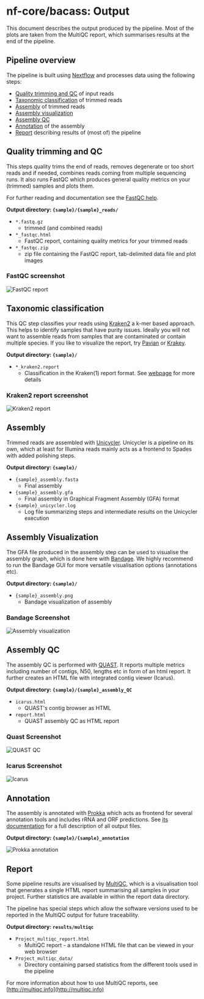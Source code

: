 # nf-core/bacass: Output

This document describes the output produced by the pipeline. Most of the plots are taken from the MultiQC report, which summarises results at the end of the pipeline.

## Pipeline overview

The pipeline is built using [Nextflow](https://www.nextflow.io/)
and processes data using the following steps:

* [Quality trimming and QC](#quality-trimming-and-qc) of input reads
* [Taxonomic classification](#taxonomic-classification) of trimmed reads
* [Assembly](#assembly)  of trimmed reads
* [Assembly visualization](#assembly-visualization)
* [Assembly QC](#assembly-qc) 
* [Annotation](#annotation) of the assembly
* [Report](#report) describing results of (most of) the pipeline

## Quality trimming and QC

This steps quality trims the end of reads, removes degenerate or too short reads and if needed,
combines reads coming from multiple sequencing runs. It also runs FastQC which produces
general quality metrics on your (trimmed) samples and plots them.

For further reading and documentation see the [FastQC help](http://www.bioinformatics.babraham.ac.uk/projects/fastqc/Help/).

**Output directory: `{sample}/{sample}_reads/`**

* `*.fastq.gz`
  * trimmed (and combined reads)
* `*_fastqc.html`
  * FastQC report, containing quality metrics for your trimmed reads
* `*_fastqc.zip`
  * zip file containing the FastQC report, tab-delimited data file and plot images

### FastQC screenshot

![FastQC report](images/fastqc.png)

## Taxonomic classification

This QC step classifies your reads using [Kraken2](https://ccb.jhu.edu/software/kraken2/) a k-mer based approach. This helps to identify samples that have purity
issues. Ideally you will not want to assemble reads from samples that are contaminated or contain
multiple species. If you like to visualize the report, try
[Pavian](https://github.com/fbreitwieser/pavian) or [Krakey](http://krakey.info/).

**Output directory: `{sample}/`**
* `*_kraken2.report`
  * Classification in the Kraken(1) report format. See
    [webpage](http://ccb.jhu.edu/software/kraken/MANUAL.html#sample-reports) for more details

### Kraken2 report screenshot

![Kraken2 report](images/kraken2.png)

## Assembly

Trimmed reads are assembled with [Unicycler](https://github.com/rrwick/Unicycler).
Unicycler is a pipeline on its own, which at least for Illumina reads mainly acts as a frontend to 
Spades with added polishing steps.

**Output directory: `{sample}/`**
* `{sample}_assembly.fasta`
  * Final assembly
* `{sample}_assembly.gfa`
  * Final assembly in Graphical Fragment Assembly (GFA) format
* `{sample}_unicycler.log`
  * Log file summarizing steps and intermediate results on the Unicycler execution

## Assembly Visualization

The GFA file produced in the assembly step can be used to visualise the assembly graph, which is
done here with [Bandage](https://rrwick.github.io/Bandage/). We highly recommend to run the Bandage GUI 
for more versatile visualisation options (annotations etc).

**Output directory: `{sample}/`**

* `{sample}_assembly.png`
  * Bandage visualization of assembly

### Bandage Screenshot

![Assembly visualization](images/bandage.png)

## Assembly QC

The assembly QC is performed with [QUAST](http://quast.sourceforge.net/quast).
It reports multiple metrics including number of contigs, N50, lengths etc in form of an html report.
It further creates an HTML file with integrated contig viewer (Icarus).

**Output directory: `{sample}/{sample}_assembly_QC`**

* `icarus.html`
  * QUAST's contig browser as HTML
* `report.html`
  * QUAST assembly QC as HTML report

### Quast Screenshot

![QUAST QC](images/quast.png)

### Icarus Screenshot

![Icarus](images/icarus.png)

## Annotation

The assembly is annotated with [Prokka](https://github.com/tseemann/prokka) which acts as frontend
for several annotation tools and includes rRNA and ORF predictions. See [its documentation](https://github.com/tseemann/prokka#output-files) for a full description of all output files.

**Output directory: `{sample}/{sample}_annotation`**

![Prokka annotation](images/prokka.png)

## Report

Some pipeline results are visualised by [MultiQC](http://multiqc.info), which is a visualisation tool that generates a single HTML report summarising all samples in your project. Further statistics are available in within the report data directory.

The pipeline has special steps which allow the software versions used to be reported in the MultiQC output for future traceability.

**Output directory: `results/multiqc`**

* `Project_multiqc_report.html`
  * MultiQC report - a standalone HTML file that can be viewed in your web browser
* `Project_multiqc_data/`
  * Directory containing parsed statistics from the different tools used in the pipeline

For more information about how to use MultiQC reports, see [http://multiqc.info](http://multiqc.info)
